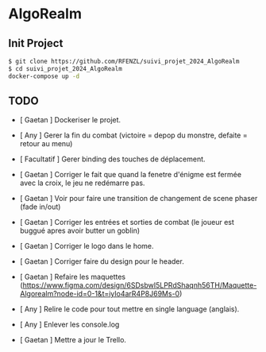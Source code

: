 # AlgoRealm

## Init Project

```bash
$ git clone https://github.com/RFENZL/suivi_projet_2024_AlgoRealm
$ cd suivi_projet_2024_AlgoRealm
docker-compose up -d
```

## TODO 

- [ Gaetan ] Dockeriser le projet.
- [ Any ] Gerer la fin du combat (victoire = depop du monstre, defaite = retour au menu)
- [ Facultatif ] Gerer binding des touches de déplacement.
- [ Gaetan ] Corriger le fait que quand la fenetre d'énigme est fermée avec la croix, le jeu ne redémarre pas.
- [ Gaetan ] Voir pour faire une transition de changement de scene phaser (fade in/out)
- [ Gaetan ] Corriger les entrées et sorties de combat (le joueur est buggué apres avoir butter un goblin)
- [ Gaetan ] Corriger le logo dans le home.
- [ Gaetan ] Corriger faire du design pour le header.
- [ Gaetan ] Refaire les maquettes (https://www.figma.com/design/6SDsbwI5LPRdShaqnh56TH/Maquette-Algorealm?node-id=0-1&t=iyIo4arR4P8J69Ms-0)

- [ Any ] Relire le code pour tout mettre en single language (anglais).
- [ Any ] Enlever les console.log
- [ Gaetan ] Mettre a jour le Trello.
